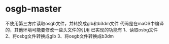 # osgb-master
 不使用第三方库读取osgb文件，并转换成glb和b3dm文件
 代码是在maOS中编译的，其他环境可能要修改一些头文件的引用
 已实现的功能有
 1、读取osbg文件
 2、将osbg文件转换成glb
 3、将osgb文件转换成b3dm
